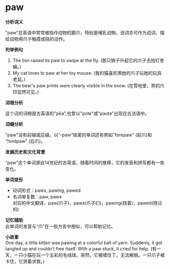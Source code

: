 # paw

**分析词义**

  

"paw"在英语中常常被指作动物的脚爪，特别是哺乳动物。该词亦可作为动词，描绘动物用爪子触摸或挠的动作。

  

**列举例句**

  

1.  The lion raised its paw to swipe at the fly. (那只狮子升起它的爪子去拍打苍蝇。)
2.  My cat loves to paw at her toy mouse. (我的猫喜欢用她的爪子玩她的玩具老鼠。)
3.  The bear's paw prints were clearly visible in the snow. (在雪地里，熊的爪印显然可见。)

  

**词根分析**

  

这个词的词根是古英语的"pēa",也曾以"pote"或"paute"出现在古法语中。

  

**词缀分析**

  

"paw"没有前缀或后缀。以“-paw”结尾的单词还有例如"forepaw" (前爪)和 "hindpaw" (后爪)。

  

**发展历史和文化背景**

  

“paw”这个单词源自14世纪的古英语，随着时间的推移，它的发音和拼写都有一些变化。

  

**单词变形**

  

*   动词形式：paws, pawing, pawed
*   名词单复数：paw, paws  
    对应的中文翻译，paw(爪子)，paws(爪子们)，pawing(挠着)，pawed(挠过的)

  

**记忆辅助**  
此单词的发音与“爪”在一些方言中相似，可以帮助记忆。

  

**小故事**  
One day, a little kitten was pawing at a colorful ball of yarn. Suddenly, it got tangled up and couldn’t free itself. With a paw stuck, it cried for help. (有一天，一只小猫在玩一个五彩的毛线球。突然，它被缠住了，无法解脱。一只爪子被卡住，它哭着求救。)
